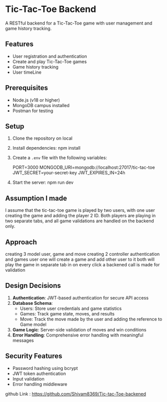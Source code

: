 # Tic-Tac-Toe Backend

A RESTful backend for a Tic-Tac-Toe game with user management and game history tracking.

## Features

- User registration and authentication
- Create and play Tic-Tac-Toe games
- Game history tracking
- User timeLine

## Prerequisites

- Node.js (v18 or higher)
- MongoDB campus installed
- Postman for testing

## Setup

1. Clone the repository on local
2. Install dependencies: npm install

3. Create a `.env` file with the following variables:

   PORT=3000
   MONGODB_URI=mongodb://localhost:27017/tic-tac-toe
   JWT_SECRET=your-secret-key
   JWT_EXPIRES_IN=24h

4. Start the server: npm run dev

## Assumption I made
I assume that the tic-tac-toe game is played by two users, with one user creating the game and adding the player 2 ID. Both players are playing in two separate tabs, and all game validations are handled on the backend only.

## Approach
creating 3 model user, game and move 
creating 2 controller authentication and games
user one will create a game and add other user to it 
both will play the game in separate tab in on every click a backened  call is made for validation


## Design Decisions

1. **Authentication**: JWT-based authentication for secure API access
2. **Database Schema**:
   - Users: Store user credentials and game statistics
   - Games: Track game state, moves, and results
   - Move: Track the move made by the user and adding the reference to Game model
3. **Game Logic**: Server-side validation of moves and win conditions
4. **Error Handling**: Comprehensive error handling with meaningful messages

## Security Features

- Password hashing using bcrypt
- JWT token authentication
- Input validation
- Error handling middleware


github Link : https://github.com/Shivam8369/Tic-tac-Toe-backened

